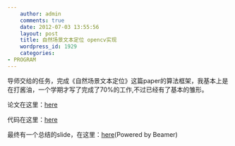 ```yaml
---
    author: admin
    comments: true
    date: 2012-07-03 13:55:56
    layout: post
    title: 自然场景文本定位 opencv实现
    wordpress_id: 1929
    categories:
- PROGRAM
---
```


导师交给的任务，完成《自然场景文本定位》这篇paper的算法框架，我基本上是在打酱油，一个学期才写了完成了70%的工作,不过已经有了基本的雏形。

论文在这里：[here](http://www.freetstar.com/processimg/location.pdf)

代码在这里：[here](https://github.com/freetstar/opencv/blob/master/location.cpp)

最终有一个总结的slide，在这里：[here](http://www.freetstar.com/processimg/summary.pdf)(Powered by Beamer)
